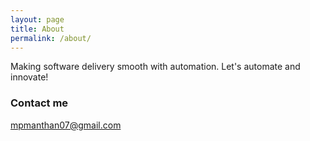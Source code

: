 ```yaml
---
layout: page
title: About
permalink: /about/
---
```


Making software delivery smooth with automation. Let's automate and innovate!


### Contact me

[mpmanthan07@gmail.com](mpmanthan07@gmail.com)
